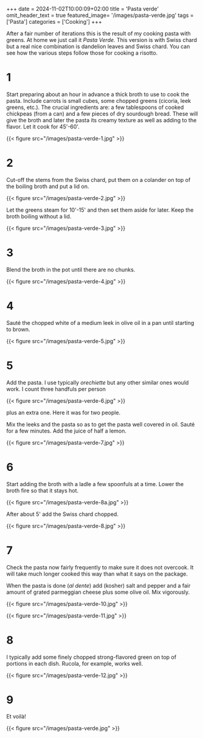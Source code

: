 +++
date = 2024-11-02T10:00:09+02:00
title = 'Pasta verde'
omit_header_text = true
featured_image= '/images/pasta-verde.jpg'
tags = ['Pasta']
categories = ['Cooking']
+++

After a fair number of iterations this is the result of my cooking
pasta with greens. At home we just call it *Pasta Verde*. This version
is with Swiss chard but a real nice combination is dandelion leaves
and Swiss chard. You can see how the various steps follow those for
cooking a risotto.


# 1
Start preparing about an hour in advance a thick broth to use to cook
the pasta. Include carrots is small cubes, some chopped greens (cicoria, leek
greens, etc.). The crucial ingredients are: a few tablespoons of
cooked chickpeas (from a can) and a few pieces of dry sourdough
bread. These will give the broth and later the pasta its creamy
texture as well as adding to the flavor. Let it cook for 45'-60'.

{{< figure src="/images/pasta-verde-1.jpg" >}}

# 2
Cut-off the stems from the Swiss chard, put them on a colander on
top of the boiling broth and put a lid on.

{{< figure src="/images/pasta-verde-2.jpg" >}}

Let the greens steam for 10'-15' and then set them aside for later. Keep
the broth boiling without a lid.

{{< figure src="/images/pasta-verde-3.jpg" >}}

# 3

Blend the broth in the pot until there are no chunks.

{{< figure src="/images/pasta-verde-4.jpg" >}}

# 4

Sauté the chopped white of a medium leek in olive oil in a pan until
starting to brown.

{{< figure src="/images/pasta-verde-5.jpg" >}}

# 5

Add the pasta. I use typically *orechiette* but any other similar ones
would work. I count three handfuls per person

{{< figure src="/images/pasta-verde-6.jpg" >}}

plus an extra one. Here it was for two people.

Mix the leeks and the pasta so as to get the pasta well covered in
oil. Sauté for a few minutes. Add the juice of half a lemon.

{{< figure src="/images/pasta-verde-7.jpg" >}}


# 6

Start adding the broth with a ladle a few spoonfuls at a time. Lower
the broth fire so that it stays hot.

{{< figure src="/images/pasta-verde-8a.jpg" >}}


After about 5' add the Swiss chard chopped.

{{< figure src="/images/pasta-verde-8.jpg" >}}


# 7
Check the pasta now fairly frequently to make sure it does not
overcook. It will take much longer cooked this way than what it says
on the package.

When the pasta is done (*al dente*) add (kosher) salt and pepper and a
fair amount of grated parmeggian cheese plus some olive oil. Mix
vigorously. 

{{< figure src="/images/pasta-verde-10.jpg" >}}

{{< figure src="/images/pasta-verde-11.jpg" >}}

# 8

I typically add some finely chopped strong-flavored green on top of
portions in each dish. Rucola, for example, works well.


{{< figure src="/images/pasta-verde-12.jpg" >}}

# 9

Et voilà!

{{< figure src="/images/pasta-verde.jpg" >}}

